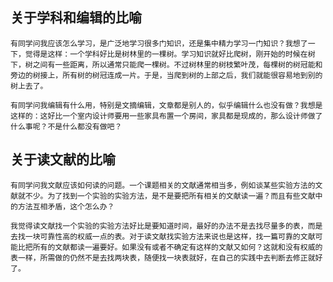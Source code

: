 
关于学科和编辑的比喻
--------------------

 
    有同学问我应该怎么学习，是广泛地学习很多门知识，还是集中精力学习一门知识？我想了一下，觉得是这样：一个学科好比是树林里的一棵树。学习知识就好比爬树，刚开始的时候在树下，树之间有一些距离，所以通常只能爬一棵树。不过树林里的树枝繁叶茂，每棵树的树冠能和旁边的树接上，所有树的树冠连成一片。于是，当爬到树的上部之后，我们就能很容易地到别的树上去了。

    有同学问我编辑有什么用，特别是文摘编辑，文章都是别人的，似乎编辑什么也没有做？我想是这样的：这好比一个室内设计师要用一些家具布置一个房间，家具都是现成的，那么设计师做了什么事呢？不是什么都没有做吧？

关于读文献的比喻
----------------

    有同学问我文献应该如何读的问题。一个课题相关的文献通常相当多，例如谈某些实验方法的文献就不少。为了找到一个实验的实验方法，是不是要把所有相关的文献读一遍？而且有些文献中的方法互相矛盾，这个怎么办？

    我觉得读文献找一个实验的实验方法好比是要知道时间，最好的办法不是去找尽量多的表，而是去找一块可靠性高的权威一点的表。对于读文献找实验方法来说也是这样，找一篇可靠的文献可能比把所有的文献都读一遍要好。如果没有或者不确定有这样的文献又如何？这就和没有权威的表一样，所需做的仍然不是去找两块表，随便找一块表就好，在自己的实践中去判断去修正就好了。
